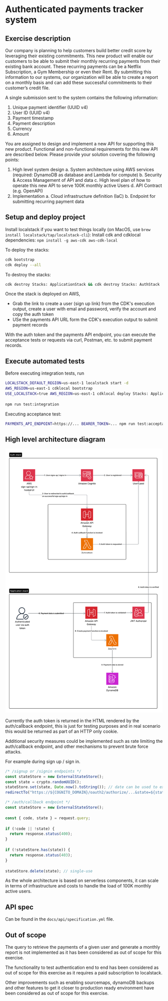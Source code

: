 # Authenticated payments tracker system

## Exercise description

Our company is planning to help customers build better credit score by leveraging their existing commitments. This new
product will enable our customers to be able to submit their monthly recurring payments from their existing bank
account. These recurring payments can be a Netflix Subscription, a Gym Membership or even their Rent. By submitting this
information to our systems, our organization will be able to create a report on a monthly basis and can add these
successful commitments to their customer’s credit file.

A single submission sent to the system contains the following information:

1. Unique payment identifier (UUID v4)
2. User ID (UUID v4)
3. Payment timestamp
4. Payment description
5. Currency
6. Amount

You are assigned to design and implement a new API for supporting this new product.
Functional and non-functional requirements for this new API are described below.
Please provide your solution covering the following points:

1. High level system design
   a. System architecture using AWS services (required: DynamoDB as database and Lambda for compute)
   b. Security & Access Management of API and data
   c. High level plan of how to operate this new API to serve 100K monthly active Users
   d. API Contract (e.g. OpenAPI)
2. Implementation
   a. Cloud infrastructure definition (IaC)
   b. Endpoint for submitting recurring payment data

## Setup and deploy project

Install localstack if you want to test things locally (on MacOS, use `brew install localstack/tap/localstack-cli`):
Install cdk and cdklocal dependencies: `npm install -g aws-cdk aws-cdk-local `

To deploy the stacks:

```bash
cdk bootstrap
cdk deploy --all
```

To destroy the stacks:

```bash
cdk destroy Stacks: ApplicationStack && cdk destroy Stacks: AuthStack
```

Once the stack is deployed on AWS,

- Grab the link to create a user (sign up link) from the CDK's execution output, create a user with emal and password,
  verify the account and copy the auth token
- USe the payments API URL form the CDK's execution output to submit payment records

With the auth token and the payments API endpoint, you can execute the acceptance tests or requests via curl, Postman,
etc. to submit payment records.


## Execute automated tests

Before executing integration tests, run

```bash
LOCALSTACK_DEFAULT_REGION=us-east-1 localstack start -d
AWS_REGION=us-east-1 cdklocal bootstrap
USE_LOCALSTACK=true AWS_REGION=us-east-1 cdklocal deploy Stacks: ApplicationStack

npm run test:integration
```

Executing acceptance test:

```bash
PAYMENTS_API_ENDPOINT=https://... BEARER_TOKEN=... npm run test:acceptance
```

## High level architecture diagram

![architecture-diagram.png](docs/architecture-diagram.png)

Currently the auth token is returned in the HTML rendered by the auth/callback endpoint, this is just for testing
purposes and in real scenario this would be returned as part of an HTTP only cookie.

Additional security measures could be implemented such as rate limiting the auth/callback endpoint, and other mechanisms
to prevent brute force attacks.

For example during sign up / sign in.

```typescript
/* /signup or /signin endpoints */
const stateStore = new ExternalStateStore();
const state = crypto.randomUUID();
stateStore.set(state, Date.now().toString()); // date can be used to expire the state after a certain period of time
redirectTo("https://${COGNITO_DOMAIN}/oauth2/authorize/...&state=${state}")
```

```typescript
/* /auth/callback endpoint */
const stateStore = new ExternalStateStore();

const { code, state } = request.query;

if (!code || !state) {
  return response.status(400);
}

if (!stateStore.has(state)) {
  return response.status(403);
}

stateStore.delete(state); // single-use
```

As the whole architecture is based on serverless components, it can scale in terms of infrastructure and costs to handle
the load of 100K monthly active users.

## API spec

Can be found in the `docs/api/specification.yml` file.

## Out of scope

The query to retrieve the payments of a given user and generate a monthly report is not implemented as it has been
considered as out of scope for this exercise.

The functionality to test authentication end to end has been considered as out of scope for this exercise as it requires
a paid subscription to localstack. 

Other improvements such as enabling sourcemaps, dynamoDB backups and other features to get it closer to production ready
environment have been considered as out of scope for this exercise.
